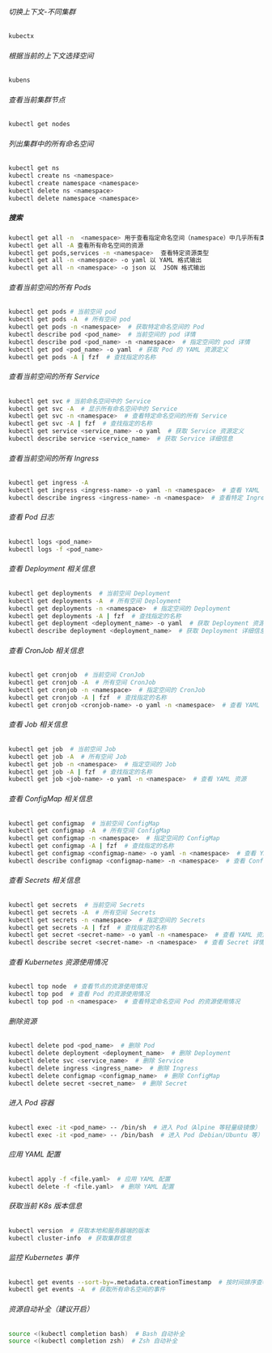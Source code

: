 ###### 切换上下文-不同集群
```sh
kubectx
```

###### 根据当前的上下文选择空间
```sh
kubens
```

###### 查看当前集群节点
```sh
kubectl get nodes
```

###### 列出集群中的所有命名空间
```sh
kubectl get ns
kubectl create ns <namespace>
kubectl create namespace <namespace>
kubectl delete ns <namespace>
kubectl delete namespace <namespace>

```

##### 搜索
```sh
kubectl get all -n  <namespace> 用于查看指定命名空间（namespace）中几乎所有类型的资源
kubectl get all -A 查看所有命名空间的资源
kubectl get pods,services -n <namespace>  查看特定资源类型
kubectl get all -n <namespace> -o yaml 以 YAML 格式输出
kubectl get all -n <namespace> -o json 以  JSON 格式输出

```

###### 查看当前空间的所有 Pods
```sh
kubectl get pods # 当前空间 pod
kubectl get pods -A  # 所有空间 pod
kubectl get pods -n <namespace>  # 获取特定命名空间的 Pod
kubectl describe pod <pod_name>  # 当前空间的 pod 详情
kubectl describe pod <pod_name> -n <namespace>  # 指定空间的 pod 详情
kubectl get pod <pod_name> -o yaml  # 获取 Pod 的 YAML 资源定义
kubectl get pods -A | fzf  # 查找指定的名称
```

###### 查看当前空间的所有 Service
```sh
kubectl get svc # 当前命名空间中的 Service
kubectl get svc -A  # 显示所有命名空间中的 Service
kubectl get svc -n <namespace>  # 查看特定命名空间的所有 Service
kubectl get svc -A | fzf  # 查找指定的名称
kubectl get service <service_name> -o yaml  # 获取 Service 资源定义
kubectl describe service <service_name>  # 获取 Service 详细信息
```

###### 查看当前空间的所有 Ingress
```sh
kubectl get ingress -A
kubectl get ingress <ingress-name> -o yaml -n <namespace>  # 查看 YAML 资源
kubectl describe ingress <ingress-name> -n <namespace>  # 查看特定 Ingress 详情
```

###### 查看 Pod 日志
```sh
kubectl logs <pod_name>
kubectl logs -f <pod_name>
```

###### 查看 Deployment 相关信息
```sh
kubectl get deployments  # 当前空间 Deployment
kubectl get deployments -A  # 所有空间 Deployment
kubectl get deployments -n <namespace>  # 指定空间的 Deployment
kubectl get deployments -A | fzf  # 查找指定的名称
kubectl get deployment <deployment_name> -o yaml  # 获取 Deployment 资源定义
kubectl describe deployment <deployment_name>  # 获取 Deployment 详细信息
```

###### 查看 CronJob 相关信息
```sh
kubectl get cronjob  # 当前空间 CronJob
kubectl get cronjob -A  # 所有空间 CronJob
kubectl get cronjob -n <namespace>  # 指定空间的 CronJob
kubectl get cronjob -A | fzf  # 查找指定的名称
kubectl get cronjob <cronjob-name> -o yaml -n <namespace>  # 查看 YAML 资源
```

###### 查看 Job 相关信息
```sh
kubectl get job  # 当前空间 Job
kubectl get job -A  # 所有空间 Job
kubectl get job -n <namespace>  # 指定空间的 Job
kubectl get job -A | fzf  # 查找指定的名称
kubectl get job <job-name> -o yaml -n <namespace>  # 查看 YAML 资源
```

###### 查看 ConfigMap 相关信息
```sh
kubectl get configmap  # 当前空间 ConfigMap
kubectl get configmap -A  # 所有空间 ConfigMap
kubectl get configmap -n <namespace>  # 指定空间的 ConfigMap
kubectl get configmap -A | fzf  # 查找指定的名称
kubectl get configmap <configmap-name> -o yaml -n <namespace>  # 查看 YAML 资源
kubectl describe configmap <configmap-name> -n <namespace>  # 查看 ConfigMap 详情
```

###### 查看 Secrets 相关信息
```sh
kubectl get secrets  # 当前空间 Secrets
kubectl get secrets -A  # 所有空间 Secrets
kubectl get secrets -n <namespace>  # 指定空间的 Secrets
kubectl get secrets -A | fzf  # 查找指定的名称
kubectl get secret <secret-name> -o yaml -n <namespace>  # 查看 YAML 资源
kubectl describe secret <secret-name> -n <namespace>  # 查看 Secret 详情
```

###### 查看 Kubernetes 资源使用情况
```sh
kubectl top node  # 查看节点的资源使用情况
kubectl top pod  # 查看 Pod 的资源使用情况
kubectl top pod -n <namespace>  # 查看特定命名空间 Pod 的资源使用情况
```

###### 删除资源
```sh
kubectl delete pod <pod_name>  # 删除 Pod
kubectl delete deployment <deployment_name>  # 删除 Deployment
kubectl delete svc <service_name>  # 删除 Service
kubectl delete ingress <ingress_name>  # 删除 Ingress
kubectl delete configmap <configmap_name>  # 删除 ConfigMap
kubectl delete secret <secret_name>  # 删除 Secret
```

###### 进入 Pod 容器
```sh
kubectl exec -it <pod_name> -- /bin/sh  # 进入 Pod（Alpine 等轻量级镜像）
kubectl exec -it <pod_name> -- /bin/bash  # 进入 Pod（Debian/Ubuntu 等）
```

###### 应用 YAML 配置
```sh
kubectl apply -f <file.yaml>  # 应用 YAML 配置
kubectl delete -f <file.yaml>  # 删除 YAML 配置
```

###### 获取当前 K8s 版本信息
```sh
kubectl version  # 获取本地和服务器端的版本
kubectl cluster-info  # 获取集群信息
```

###### 监控 Kubernetes 事件
```sh
kubectl get events --sort-by=.metadata.creationTimestamp  # 按时间排序查看事件
kubectl get events -A  # 获取所有命名空间的事件
```

###### 资源自动补全（建议开启）
```sh
source <(kubectl completion bash)  # Bash 自动补全
source <(kubectl completion zsh)  # Zsh 自动补全
```
